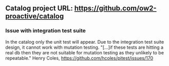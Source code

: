 ## Catalog project URL: https://github.com/ow2-proactive/catalog

### Issue with integration test suite

In the catalog only the unit test will appear. Due to the integration test suite design, it cannot work with mutation testing.
"[...]if these tests are hitting a real db then they are not suitable for mutation testing as they unlikely to be repeatable." Henry Coles, https://github.com/hcoles/pitest/issues/170
